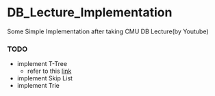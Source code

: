 # DB_Lecture_Implementation
Some Simple Implementation after taking CMU DB Lecture(by Youtube)

### TODO
- implement T-Tree
  - refer to this [link](https://en.wikipedia.org/wiki/T-tree)
- implement Skip List
- implement Trie
